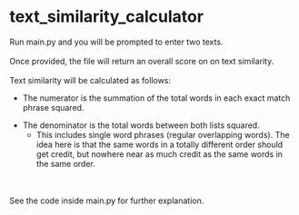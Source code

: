 # text_similarity_calculator

Run main.py and you will be prompted to enter two texts.
<br/>
<br/>
Once provided, the file will return an overall score on on text similarity.
<br/>
<br/>
Text similarity will be calculated as follows:
<br/>
- The numerator is the summation of the total words in each exact match phrase squared.
<!-- <br/> -->
- The denominator is the total words between both lists squared.
  - This includes single word phrases (regular overlapping words). The idea here is that the same words in a totally different order should get credit, but nowhere near as much credit as the same words in the same order.
<br/>
<br/>
See the code inside main.py for further explanation.
